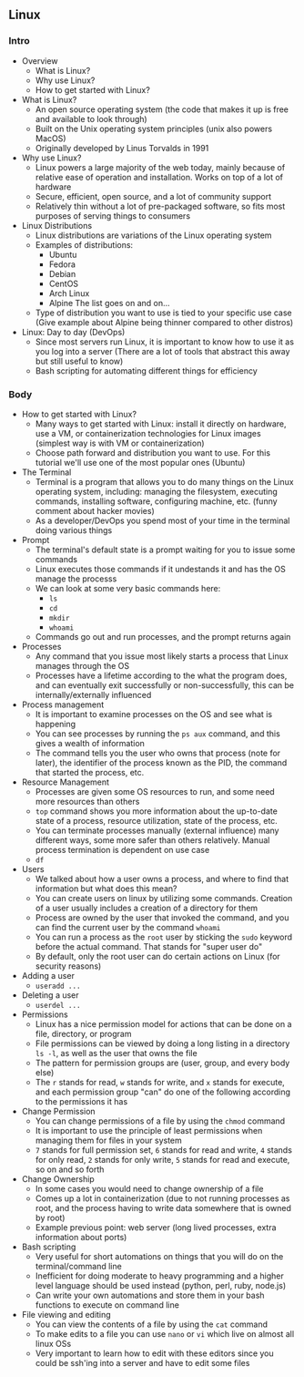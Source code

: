 ## Linux

### Intro
- Overview
    - What is Linux?
    - Why use Linux?
    - How to get started with Linux?
- What is Linux?
    - An open source operating system (the code that makes it up is free and available to look through)
    - Built on the Unix operating system principles (unix also powers MacOS)
    - Originally developed by Linus Torvalds in 1991
- Why use Linux?
    - Linux powers a large majority of the web today, mainly because of relative ease of operation and installation. Works on top of a lot of hardware
    - Secure, efficient, open source, and a lot of community support
    - Relatively thin without a lot of pre-packaged software, so fits most purposes of serving things to consumers
- Linux Distributions
    - Linux distributions are variations of the Linux operating system
    - Examples of distributions:
        - Ubuntu
        - Fedora
        - Debian
        - CentOS
        - Arch Linux
        - Alpine
        The list goes on and on...
    - Type of distribution you want to use is tied to your specific use case (Give example about Alpine being thinner compared to other distros)
- Linux: Day to day (DevOps)
    - Since most servers run Linux, it is important to know how to use it as you log into a server (There are a lot of tools that abstract this away but still useful to know)
    - Bash scripting for automating different things for efficiency

### Body
- How to get started with Linux?
    - Many ways to get started with Linux: install it directly on hardware, use a VM, or containerization technologies for Linux images (simplest way is with VM or containerization)
    - Choose path forward and distribution you want to use. For this tutorial we'll use one of the most popular ones (Ubuntu)
- The Terminal
    - Terminal is a program that allows you to do many things on the Linux operating system, including: managing the filesystem, executing commands, installing software, configuring machine, etc. (funny comment about hacker movies)
    - As a developer/DevOps you spend most of your time in the terminal doing various things
- Prompt
    - The terminal's default state is a prompt waiting for you to issue some commands
    - Linux executes those commands if it undestands it and has the OS manage the processs
    - We can look at some very basic commands here:
        - `ls`
        - `cd`
        - `mkdir`
        - `whoami`
    - Commands go out and run processes, and the prompt returns again
- Processes
    - Any command that you issue most likely starts a process that Linux manages through the OS
    - Processes have a lifetime according to the what the program does, and can eventually exit successfully or non-successfully, this can be internally/externally influenced
- Process management
    - It is important to examine processes on the OS and see what is happening
    - You can see processes by running the `ps aux` command, and this gives a wealth of information
    - The command tells you the user who owns that process (note for later), the identifier of the process known as the PID, the command that started the process, etc.
- Resource Management
    - Processes are given some OS resources to run, and some need more resources than others
    - `top` command shows you more information about the up-to-date state of a process, resource utilization, state of the process, etc.
    - You can terminate processes manually (external influence) many different ways, some more safer than others relatively. Manual process termination is dependent on use case
    - `df` 
- Users
    - We talked about how a user owns a process, and where to find that information but what does this mean?
    - You can create users on linux by utilizing some commands. Creation of a user usually includes a creation of a directory for them
    - Process are owned by the user that invoked the command, and you can find the current user by the command `whoami`
    - You can run a process as the `root` user by sticking the `sudo` keyword before the actual command. That stands for "super user do"
    - By default, only the root user can do certain actions on Linux (for security reasons)
- Adding a user
    - `useradd ...`
- Deleting a user
    - `userdel ...`
- Permissions
    - Linux has a nice permission model for actions that can be done on a file, directory, or program
    - File permissions can be viewed by doing a long listing in a directory `ls -l`, as well as the user that owns the file
    - The pattern for permission groups are (user, group, and every body else)
    - The `r` stands for read, `w` stands for write, and `x` stands for execute, and each permission group "can" do one of the following according to the permissions it has
- Change Permission
    - You can change permissions of a file by using the `chmod` command
    - It is important to use the principle of least permissions when managing them for files in your system
    - `7` stands for full permission set, `6` stands for read and write, `4` stands for only read, `2` stands for only write, `5` stands for read and execute, so on and so forth
- Change Ownership
    - In some cases you would need to change ownership of a file
    - Comes up a lot in containerization (due to not running processes as root, and the process having to write data somewhere that is owned by root)
    - Example previous point: web server (long lived processes, extra information about ports)
- Bash scripting
    - Very useful for short automations on things that you will do on the terminal/command line
    - Inefficient for doing moderate to heavy programming and a higher level language should be used instead (python, perl, ruby, node.js)
    - Can write your own automations and store them in your bash functions to execute on command line
- File viewing and editing
    - You can view the contents of a file by using the `cat` command
    - To make edits to a file you can use `nano` or `vi` which live on almost all linux OSs
    - Very important to learn how to edit with these editors since you could be ssh'ing into a server and have to edit some files
